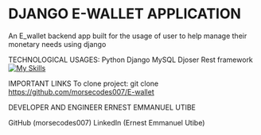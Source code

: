 # DJANGO E-WALLET APPLICATION
An E_wallet backend app built for the usage of user to help manage their monetary needs using django 

TECHNOLOGICAL USAGES:
        Python
    Django
    MySQL
    Djoser
    Rest framework
[![My Skills](https://skillicons.dev/icons?i=python,django,mysql,postman)](https://skillicons.dev)
  
  
IMPORTANT LINKS
To clone project:
  git clone https://github.com/morsecodes007/E-wallet


DEVELOPER AND ENGINEER
ERNEST EMMANUEL UTIBE

GitHub (morsecodes007)
LinkedIn (Ernest Emmanuel Utibe)
